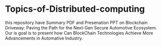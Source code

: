 # Topics-of-Distributed-computing
this repository have Summary PDF and Presenation PPT on Blockchain Driveway: Paving the Path for the Next-Gen Secure Automotive Ecosystem. Our is goal is to present how Can BlockChain Technologies Achieve More Advancements in Automative Industry.
